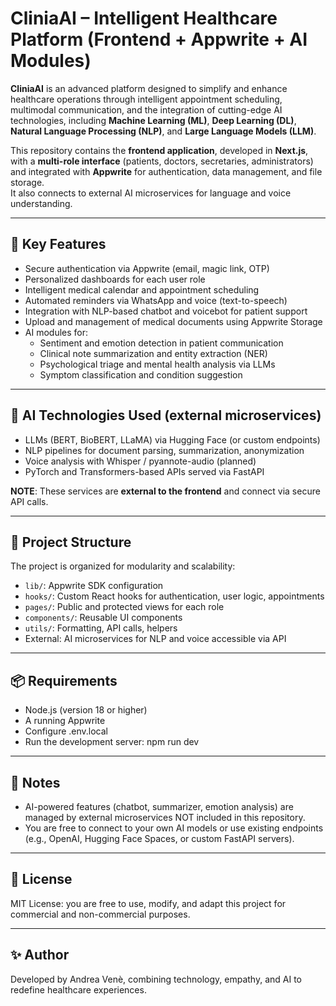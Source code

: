 # CliniaAI – Intelligent Healthcare Platform (Frontend + Appwrite + AI Modules)

**CliniaAI** is an advanced platform designed to simplify and enhance healthcare operations through intelligent appointment scheduling, multimodal communication, and the integration of cutting-edge AI technologies, including **Machine Learning (ML)**, **Deep Learning (DL)**, **Natural Language Processing (NLP)**, and **Large Language Models (LLM)**.

This repository contains the **frontend application**, developed in **Next.js**, with a **multi-role interface** (patients, doctors, secretaries, administrators) and integrated with **Appwrite** for authentication, data management, and file storage.  
It also connects to external AI microservices for language and voice understanding.

---

## 🔑 Key Features

- Secure authentication via Appwrite (email, magic link, OTP)
- Personalized dashboards for each user role
- Intelligent medical calendar and appointment scheduling
- Automated reminders via WhatsApp and voice (text-to-speech)
- Integration with NLP-based chatbot and voicebot for patient support
- Upload and management of medical documents using Appwrite Storage
- AI modules for:
  - Sentiment and emotion detection in patient communication
  - Clinical note summarization and entity extraction (NER)
  - Psychological triage and mental health analysis via LLMs
  - Symptom classification and condition suggestion

---

## 🧠 AI Technologies Used (external microservices)

- LLMs (BERT, BioBERT, LLaMA) via Hugging Face (or custom endpoints)
- NLP pipelines for document parsing, summarization, anonymization
- Voice analysis with Whisper / pyannote-audio (planned)
- PyTorch and Transformers-based APIs served via FastAPI

**NOTE**: These services are **external to the frontend** and connect via secure API calls.

---

## 🧱 Project Structure

The project is organized for modularity and scalability:

- `lib/`: Appwrite SDK configuration  
- `hooks/`: Custom React hooks for authentication, user logic, appointments  
- `pages/`: Public and protected views for each role  
- `components/`: Reusable UI components  
- `utils/`: Formatting, API calls, helpers  
- External: AI microservices for NLP and voice accessible via API

---

## 📦 Requirements

- Node.js (version 18 or higher)
- A running Appwrite
- Configure .env.local
- Run the development server: npm run dev

---

## 📌 Notes

- AI-powered features (chatbot, summarizer, emotion analysis) are managed by external microservices NOT included in this repository.
- You are free to connect to your own AI models or use existing endpoints (e.g., OpenAI, Hugging Face Spaces, or custom FastAPI servers).

---

## 📜 License

MIT License: you are free to use, modify, and adapt this project for commercial and non-commercial purposes.

---

## ✨ Author

Developed by Andrea Venè, combining technology, empathy, and AI to redefine healthcare experiences.
